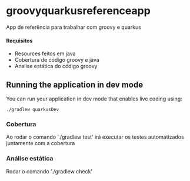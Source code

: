 # groovyquarkusreferenceapp

App de referência para trabalhar com groovy e quarkus

#### Requisitos

* Resources feitos em java
* Cobertura de código groovy e java
* Analise estática do código groovy

## Running the application in dev mode

You can run your application in dev mode that enables live coding using:
```shell script
./gradlew quarkusDev
```

### Cobertura

Ao rodar o comando './gradlew test' irá executar os testes automatizados juntamente com a cobertura


### Análise estática 

Rodar o comando './gradlew check'

